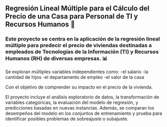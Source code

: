 ##  Regresión Lineal Múltiple para el Cálculo del Precio de una Casa para Personal de TI y Recursos Humanos 🏢

### Este proyecto se centra en la aplicación de la regresión lineal múltiple para predecir el precio de viviendas destinadas a empleados de Tecnologías de la Información (TI) y Recursos Humanos (RH) de diversas empresas. 📊

Se exploran múltiples variables independientes como:
-el salario
-la cantidad de hijos
-el departamento de empleo
-el valor de la casa

Con el objetivo de comprender su impacto en el precio de la vivienda. 

El proyecto incluye el análisis exploratorio de datos, la transformación de variables categóricas, la evaluación del modelo de regresión, y predicciones basadas en nuevas instancias. Además, se comparan los desempeños del modelo en los conjuntos de entrenamiento y prueba para identificar posibles problemas de sobreajuste o subajuste.
